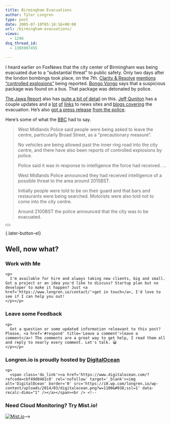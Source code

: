 ```yaml
---
title: Birmingham Evacuations
author: Tyler Longren
type: post
date: 2005-07-10T05:18:16+00:00
url: /birmingham-evacuations/
views:
  - 1296
dsq_thread_id:
  - 1385907455

---
```

I heard earlier on FoxNews that the city center of Birmingham was being evacuated due to a &#8220;substantial threat&#8221; to public safety. Only two days after the london bombings took place, on the 7th. [Clarity & Resolve][1] [mentions &#8220;controlled explosions&#8221;][2] being reported. [Bongo Vongo][3] says that a suspicious package was found on a bus. That package was detonated by police. 

[The Jawa Report][4] also has [quite a bit of detail][5] on this. [Jeff Quniton][6] has a couple updates and a [lot][7] [of][8] [links][9] to news sites and [blogs covering][10] the evacuation. He&#8217;s also [got a press release][11] [from the police][12].

Here&#8217;s some of what the [BBC][9] had to say.

> West Midlands Police said people were being asked to leave the centre, particularly Broad Street, as a &#8220;precautionary measure&#8221;.
> 
> No vehicles are being allowed past the inner ring road into the city centre, and there have also been reports of controlled explosions by police.
> 
> Police said it was in response to intelligence the force had received. &#8230;
> 
> West Midlands Police announced they had received intelligence of a possible threat to the area around 2015BST.
> 
> Initially people were told to be on their guard and that bars and restaurants were being searched. Motorists were also told not to come into the city centre.
> 
> Around 2100BST the police announced that the city was to be evacuated. 

<div class="wpulike wpulike-default " >
  <div class="wp_ulike_general_class wp_ulike_is_not_liked">
    <button type="button"
					aria-label="Like Button"
					data-ulike-id="1944"
					data-ulike-nonce="b2248fea53"
					data-ulike-type="likeThis"
					data-ulike-template="wpulike-default"
					data-ulike-display-likers="0"
					data-ulike-disable-pophover="0"
					class="wp_ulike_btn wp_ulike_put_image wp_likethis_1944"></button><span class="count-box"></span>
  </div>
</div>

[][13]{.later-button-el}

<div class='what-next'>
  <h2>
    Well, now what?
  </h2>
  
  <div class='hire'>
    <h3>
      Work with Me
    </h3>
    
    <p>
      I'm available for hire and always taking new clients, big and small. Got a project or an idea you'd like to discuss? Startup plan but no developer to make it happen? Just <a href='https://www.longren.io/contact/'>get in touch</a>, I'd love to see if I can help you out!
    </p></p>
  </div>
  
  <div class='hire'>
    <h3>
      Leave some Feedback
    </h3>
    
    <p>
      Got a question or some updated information releavant to this post? Please, <a href='#respond' title='Leave a comment'>leave a comment</a>! The comments are a great way to get help, I read them all and reply to nearly every comment. Let's talk. 😀
    </p></p>
  </div>
  
  <div class='now-what-bottom-ad'>
    <h3>
      Longren.io is proudly hosted by <a href='https://www.digitalocean.com/?refcode=cbf49d0481c8'>DigitalOcean</a>
    </h3>
    
    <p>
      <span class='do_link'><a href='https://www.digitalocean.com/?refcode=cbf49d0481c8' rel='nofollow' target='_blank'><img alt='DigitalOcean' border='0' src='https://i0.wp.com/longren.io/wp-content/uploads/2014/03/digitalocean.png?w=1100&#038;ssl=1' data-recalc-dims="1" /></a></span><br /> <!--

<h3>Need Cloud Monitoring? Try Mist.io!</h3>

<span class='do_link'><a href='http://mist.io/?ref=tyler' rel='nofollow' target='_blank'><img alt='Mist.io' border='0' src='https://i0.wp.com/longren.io/wp-content/uploads/2014/04/mistio.jpg?w=1100&#038;ssl=1' data-recalc-dims="1"></a></span>--></div> </div>

 [1]: http://clarityandresolve.com
 [2]: http://clarityandresolve.com/archives/2005/07/religion_of_pea_18.php
 [3]: http://www.jabbar.co.uk/?p=305
 [4]: http://mypetjawa.mu.nu/
 [5]: http://mypetjawa.mu.nu/archives/101416.php
 [6]: http://www.jquinton.com/
 [7]: http://www.sky.com/skynews/article/0,,30000-1188565,00.html
 [8]: http://www.alertnet.org/thenews/newsdesk/L09406398.htm
 [9]: http://news.bbc.co.uk/1/hi/uk/4668313.stm
 [10]: http://www.hyscience.com/archives/2005/07/uk_police_evacu.php
 [11]: http://www.jquinton.com/archives/002975.html
 [12]: http://www.west-midlands.police.uk/onlinepress/appeals.asp?id=648
 [13]: #